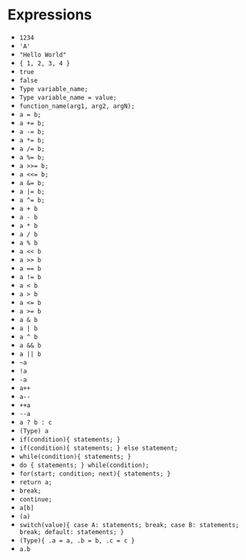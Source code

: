 
# Expressions

- `1234`
- `'A'`
- `"Hello World"`
- `{ 1, 2, 3, 4 }`
- `true`
- `false`
- `Type variable_name;`
- `Type variable_name = value;`
- `function_name(arg1, arg2, argN);`
- `a = b;`
- `a += b;`
- `a -= b;`
- `a *= b;`
- `a /= b;`
- `a %= b;`
- `a >>= b;`
- `a <<= b;`
- `a &= b;`
- `a |= b;`
- `a ^= b;`
- `a + b`
- `a - b`
- `a * b`
- `a / b`
- `a % b`
- `a << b`
- `a >> b`
- `a == b`
- `a != b`
- `a < b`
- `a > b`
- `a <= b`
- `a >= b`
- `a & b`
- `a | b`
- `a ^ b`
- `a && b`
- `a || b`
- `~a`
- `!a`
- `-a`
- `a++`
- `a--`
- `++a`
- `--a`
- `a ? b : c`
- `(Type) a`
- `if(condition){ statements; }`
- `if(condition){ statements; } else statement;`
- `while(condition){ statements; }`
- `do { statements; } while(condition);`
- `for(start; condition; next){ statements; }`
- `return a;`
- `break;`
- `continue;`
- `a[b]`
- `(a)`
- `switch(value){ case A: statements; break; case B: statements; break; default: statements; }`
- `(Type){ .a = a, .b = b, .c = c }`
- `a.b`


